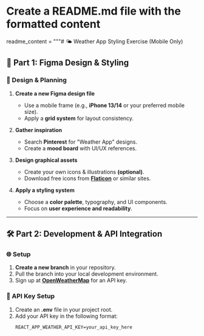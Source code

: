 # Create a README.md file with the formatted content
readme_content = """# 🌤️ Weather App Styling Exercise (Mobile Only)

## 📌 Part 1: Figma Design & Styling

### 🎨 Design & Planning  
1. **Create a new Figma design file**  
   - Use a mobile frame (e.g., **iPhone 13/14** or your preferred mobile size).  
   - Apply a **grid system** for layout consistency.  

2. **Gather inspiration**  
   - Search **Pinterest** for "Weather App" designs.  
   - Create a **mood board** with UI/UX references.  

3. **Design graphical assets**  
   - Create your own icons & illustrations **(optional)**.  
   - Download free icons from **[Flaticon](https://www.flaticon.com/)** or similar sites.  

4. **Apply a styling system**  
   - Choose a **color palette**, typography, and UI components.  
   - Focus on **user experience and readability**.  

---

## 🛠️ Part 2: Development & API Integration  

### 🌐 Setup  
1. **Create a new branch** in your repository.  
2. Pull the branch into your local development environment.  
3. Sign up at **[OpenWeatherMap](https://openweathermap.org/)** for an API key.  

### 🔑 API Key Setup  
1. Create an **.env** file in your project root.  
2. Add your API key in the following format:  
   ```env
   REACT_APP_WEATHER_API_KEY=your_api_key_here
